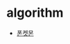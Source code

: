 # algorithm

- [폰켓몬](https://github.com/DDD120/algorithm/blob/main/Programmers/%ED%8F%B0%EC%BC%93%EB%AA%AC.md)
